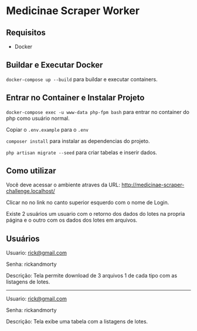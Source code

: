# Medicinae Scraper Worker

## Requisitos

- Docker

## Buildar e Executar Docker

`docker-compose up --build` para buildar e executar containers.

## Entrar no Container e Instalar Projeto

`docker-compose exec -u www-data php-fpm bash` para entrar no container do php como usuário normal.

Copiar o `.env.example` para o `.env`

`composer install` para instalar as dependencias do projeto.

`php artisan migrate --seed` para criar tabelas e inserir dados.



## Como utilizar

Você deve acessar o ambiente atraves da URL: http://medicinae-scraper-challenge.localhost/

Clicar no no link no canto superior esquerdo com o nome de Login.

Existe 2 usuários um usuario com o retorno dos dados do lotes na propria página e o 
outro com os dados dos lotes em arquivos.

## Usuários

Usuario: rick@gmail.com

Senha: rickandmorty

Descrição: Tela permite download de 3 arquivos 1 de cada tipo com as listagens de lotes.

------------------------------------------------------------------------
Usuario: rick@gmail.com

Senha: rickandmorty

Descrição: Tela exibe uma tabela com a listagens de lotes.
